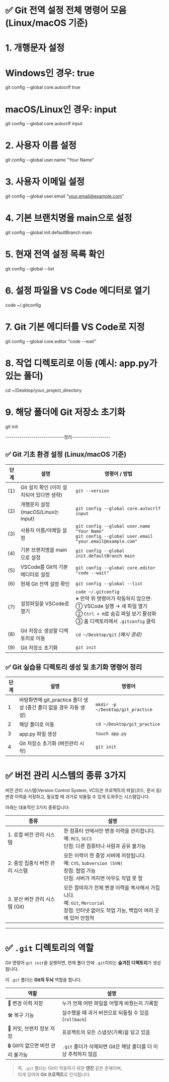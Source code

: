 # ✅ Git 전역 설정 전체 명령어 모음 (Linux/macOS 기준)

# 1. 개행문자 설정
# Windows인 경우: true
git config --global core.autocrlf true

# macOS/Linux인 경우: input
git config --global core.autocrlf input

# 2. 사용자 이름 설정
git config --global user.name "Your Name"

# 3. 사용자 이메일 설정
git config --global user.email "your.email@example.com"

# 4. 기본 브랜치명을 main으로 설정
git config --global init.defaultBranch main

# 5. 현재 전역 설정 목록 확인
git config --global --list

# 6. 설정 파일을 VS Code 에디터로 열기
code ~/.gitconfig

# 7. Git 기본 에디터를 VS Code로 지정
git config --global core.editor "code --wait"

# 8. 작업 디렉토리로 이동 (예시: app.py가 있는 폴더)
cd ~/Desktop/your_project_directory

# 9. 해당 폴더에 Git 저장소 초기화
git init



-----------------------------정리-------------------

## ✅ Git 기초 환경 설정 (Linux/macOS 기준)

| 단계 | 설명 | 명령어 / 방법 |
|------|------|----------------|
| (1) | Git 설치 확인 (이미 설치되어 있다면 생략) | `git --version` |
| (2) | 개행문자 설정 (macOS/Linux는 input) | `git config --global core.autocrlf input` |
| (3) | 사용자 이름/이메일 설정 | `git config --global user.name "Your Name"`<br>`git config --global user.email "your.email@example.com"` |
| (4) | 기본 브랜치명을 main으로 설정 | `git config --global init.defaultBranch main` |
| (5) | VSCode를 Git의 기본 에디터로 설정 | `git config --global core.editor "code --wait"` |
| (6) | 현재 Git 전역 설정 확인 | `git config --global --list` |
| (7) | 설정파일을 VSCode로 열기 | `code ~/.gitconfig`<br>※ 만약 위 명령어가 작동하지 않으면:<br>① VSCode 실행 → 새 파일 열기<br>② `Ctrl + H`로 숨김 파일 보기 활성화<br>③ 홈 디렉토리에서 `.gitconfig` 클릭 |
| (8) | Git 저장소 생성할 디렉토리로 이동 | `cd ~/Desktop/git` *(예시 경로)* |
| (9) | Git 저장소 초기화 | `git init` |


## ✅ Git 실습용 디렉토리 생성 및 초기화 명령어 정리

| 단계 | 설명 | 명령어 |
|------|------|--------|
| 1 | 바탕화면에 git_practice 폴더 생성 (중간 폴더 없을 경우 자동 생성) | `mkdir -p ~/Desktop/git_practice` |
| 2 | 해당 폴더로 이동 | `cd ~/Desktop/git_practice` |
| 3 | app.py 파일 생성 | `touch app.py` |
| 4 | Git 저장소 초기화 (버전관리 시작) | `git init` |


# ✅ 버전 관리 시스템의 종류 3가지

버전 관리 시스템(Version Control System, VCS)은
프로젝트의 파일(코드, 문서 등) 변경 이력을 저장하고,
필요할 때 과거로 되돌릴 수 있게 도와주는 시스템입니다.

아래는 대표적인 3가지 종류입니다:

| 종류 | 설명 |
|------|------|
| 1. 로컬 버전 관리 시스템 | 한 컴퓨터 안에서만 변경 이력을 관리합니다. <br>예: `RCS`, `SCCS` <br>단점: 다른 컴퓨터나 사람과 공유 불가능 |
| 2. 중앙 집중식 버전 관리 시스템 | 모든 이력이 한 중앙 서버에 저장됩니다. <br>예: `CVS`, `Subversion (SVN)` <br>장점: 협업 가능 <br>단점: 서버가 꺼지면 아무도 작업 못 함 |
| 3. 분산 버전 관리 시스템 (Git) | 모든 참여자가 전체 변경 이력을 복사해서 가집니다. <br>예: `Git`, `Mercurial` <br>장점: 인터넷 없어도 작업 가능, 백업이 여러 곳에 있어 안정적 |

---

# ✅ `.git` 디렉토리의 역할

Git 명령어 `git init`을 실행하면,
현재 폴더 안에 `.git`이라는 **숨겨진 디렉토리**가 생성됩니다.

이 `.git` 폴더는 **Git의 두뇌** 역할을 합니다.

| 역할 | 설명 |
|------|------|
| 🧠 변경 이력 저장 | 누가 언제 어떤 파일을 어떻게 바꿨는지 기록함 |
| 🛠️ 복구 기능 | 실수했을 때 과거 버전으로 되돌릴 수 있음 (`rollback`) |
| 🧾 커밋, 브랜치 정보 저장 | 프로젝트의 모든 스냅샷(기록)을 담고 있음 |
| 🔒 Git이 없으면 버전 관리 불가능 | `.git` 폴더가 삭제되면 Git은 해당 폴더를 더 이상 추적하지 않음 |

> 즉, `.git` 폴더는 Git이 작동하기 위한 **엔진** 같은 존재이며,  
> 이게 있어야 **Git 프로젝트**로 인식됩니다.

